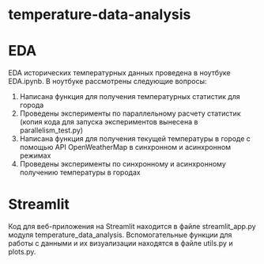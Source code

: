 # temperature-data-analysis

# EDA

EDA исторических температурных данных проведена в ноутбуке EDA.ipynb. В ноутбуке рассмотрены следующие вопросы:

1. Написана функция для получения температурных статистик для города
2. Проведены эксперименты по параллельному расчету статистик (копия кода для запуска экспериментов вынесена в parallelism_test.py)
3. Написана функция для получения текущей температуры в городе с помощью API OpenWeatherMap в синхронном и асинхронном режимах
4. Проведены эксперименты по синхронному и асинхронному получению температуры в городах

# Streamlit

Код для веб-приложения на Streamlit находится в файле streamlit_app.py модуля temperature_data_analysis. Вспомогательные функции для работы с данными и их визуализации находятся в файле utils.py и plots.py.
